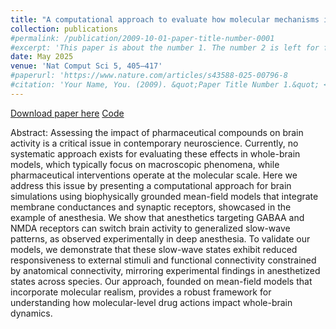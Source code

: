 ```yaml
---
title: "A computational approach to evaluate how molecular mechanisms impact large-scale brain activity"
collection: publications
#permalink: /publication/2009-10-01-paper-title-number-0001
#excerpt: 'This paper is about the number 1. The number 2 is left for future work.'
date: May 2025
venue: 'Nat Comput Sci 5, 405–417'
#paperurl: 'https://www.nature.com/articles/s43588-025-00796-8
#citation: 'Your Name, You. (2009). &quot;Paper Title Number 1.&quot; <i>Journal 1</i>. 1(1).'
---
```


[Download paper here](https://www.nature.com/articles/s43588-025-00796-8)
[Code](https://github.com/mariasacha/paper_pipeline_hub/)


Abstract:
Assessing the impact of pharmaceutical compounds on brain activity is a critical issue in contemporary neuroscience. Currently, no systematic approach exists for evaluating these effects in whole-brain models, which typically focus on macroscopic phenomena, while pharmaceutical interventions operate at the molecular scale. Here we address this issue by presenting a computational approach for brain simulations using biophysically grounded mean-field models that integrate membrane conductances and synaptic receptors, showcased in the example of anesthesia. We show that anesthetics targeting GABAA and NMDA receptors can switch brain activity to generalized slow-wave patterns, as observed experimentally in deep anesthesia. To validate our models, we demonstrate that these slow-wave states exhibit reduced responsiveness to external stimuli and functional connectivity constrained by anatomical connectivity, mirroring experimental findings in anesthetized states across species. Our approach, founded on mean-field models that incorporate molecular realism, provides a robust framework for understanding how molecular-level drug actions impact whole-brain dynamics.

